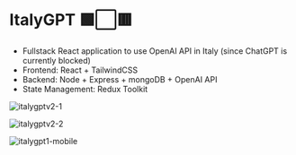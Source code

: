 # ItalyGPT 🟩⬜🟥

- Fullstack React application to use OpenAI API in Italy (since ChatGPT is currently blocked)
- Frontend: React + TailwindCSS
- Backend: Node + Express + mongoDB + OpenAI API
- State Management: Redux Toolkit

![italygptv2-1](https://user-images.githubusercontent.com/120139042/230799867-a369296e-ea83-47f8-b947-f21486b87546.png)

![italygptv2-2](https://user-images.githubusercontent.com/120139042/230776638-6f68cc48-5864-4bdb-8191-2b5a31eaa8b5.png)

![italygpt1-mobile](https://user-images.githubusercontent.com/120139042/230799920-2a20d0cd-cec2-44d0-8ee8-5270090cf552.png)






